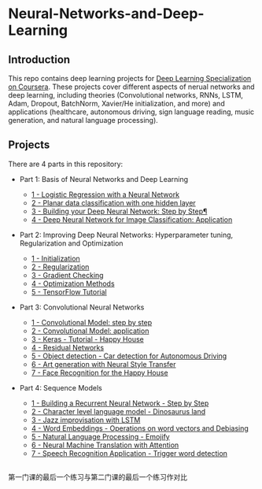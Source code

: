 # Neural-Networks-and-Deep-Learning


## Introduction

This repo contains deep learning projects for [Deep Learning Specialization on Coursera](https://www.coursera.org/specializations/deep-learning). These projects cover different aspects of nerual networks and deep learning, including theories (Convolutional networks, RNNs, LSTM, Adam, Dropout, BatchNorm, Xavier/He initialization, and more) and applications (healthcare, autonomous driving, sign language reading, music generation, and natural language processing).


## Projects

There are 4 parts in this repository:

- Part 1: Basis of Neural Networks and Deep Learning

  - [1 - Logistic Regression with a Neural Network](https://github.com/zmyzheng/Neural-Networks-and-Deep-Learning/blob/master/Fully%20Connected%20Neural%20Network/Neural%20Networks%20Basics/Logistic%20Regression%20as%20a%20Neural%20Network/Logistic%2BRegression%2Bwith%2Ba%2BNeural%2BNetwork%2Bmindset%2Bv5.ipynb)
  - [2 - Planar data classification with one hidden layer](https://github.com/zmyzheng/Neural-Networks-and-Deep-Learning/blob/master/Fully%20Connected%20Neural%20Network/Shallow%20Neural%20Networks/Planar%20data%20classification%20with%20one%20hidden%20layer/Planar%2Bdata%2Bclassification%2Bwith%2Bone%2Bhidden%2Blayer%2Bv5.ipynb)
  - [3 - Building your Deep Neural Network: Step by Step¶](https://github.com/zmyzheng/Neural-Networks-and-Deep-Learning/blob/master/Fully%20Connected%20Neural%20Network/Deep%20Neural%20Networks/Building%20your%20Deep%20Neural%20Network%20-%20Step%20by%20Step/Building%20your%20Deep%20Neural%20Network%20-%20Step%20by%20Step%20v8.ipynb)
  - [4 - Deep Neural Network for Image Classification: Application](https://github.com/zmyzheng/Neural-Networks-and-Deep-Learning/blob/master/Fully%20Connected%20Neural%20Network/Deep%20Neural%20Networks/Deep%20Neural%20Network%20Application%20-%20Image%20Classification/Deep%20Neural%20Network%20-%20Application%20v8.ipynb)

- Part 2: Improving Deep Neural Networks: Hyperparameter tuning, Regularization and Optimization

  - [1 - Initialization](https://github.com/zmyzheng/Neural-Networks-and-Deep-Learning/blob/master/Improving%20Deep%20Neural%20Networks%20-%20Hyperparameter%20tuning%2C%20Regularization%20and%20Optimization/Practical%20aspects%20of%20Deep%20Learning/Initialization/Initialization.ipynb)
  - [2 - Regularization](https://github.com/zmyzheng/Neural-Networks-and-Deep-Learning/blob/master/Improving%20Deep%20Neural%20Networks%20-%20Hyperparameter%20tuning%2C%20Regularization%20and%20Optimization/Practical%20aspects%20of%20Deep%20Learning/Regularization/Regularization%20-%20v2.ipynb)
  - [3 - Gradient Checking](https://github.com/zmyzheng/Neural-Networks-and-Deep-Learning/blob/master/Improving%20Deep%20Neural%20Networks%20-%20Hyperparameter%20tuning%2C%20Regularization%20and%20Optimization/Practical%20aspects%20of%20Deep%20Learning/Gradient%20Checking/Gradient%20Checking%20v1.ipynb)
  - [4 - Optimization Methods](https://github.com/zmyzheng/Neural-Networks-and-Deep-Learning/blob/master/Improving%20Deep%20Neural%20Networks%20-%20Hyperparameter%20tuning%2C%20Regularization%20and%20Optimization/Optimization%20Algorithms/Optimization/Optimization%20methods.ipynb)
  - [5 - TensorFlow Tutorial](https://github.com/zmyzheng/Neural-Networks-and-Deep-Learning/blob/master/Improving%20Deep%20Neural%20Networks%20-%20Hyperparameter%20tuning%2C%20Regularization%20and%20Optimization/Hyperparameter%20tuning%2C%20Batch%20Normalization%20and%20Programming%20Frameworks/Tensorflow/Tensorflow%2BTutorial.ipynb)
  
- Part 3: Convolutional Neural Networks

  - [1 - Convolutional Model: step by step](https://github.com/zmyzheng/Neural-Networks-and-Deep-Learning/blob/master/Convolutional%20Neural%20Networks/Foundations%20of%20Convolutional%20Neural%20Networks/Convolutional%20Model%20-%20step%20by%20step/Convolution%20model%20-%20Step%20by%20Step%20-%20v2.ipynb)
  - [2 - Convolutional Model: application](https://github.com/zmyzheng/Neural-Networks-and-Deep-Learning/blob/master/Convolutional%20Neural%20Networks/Foundations%20of%20Convolutional%20Neural%20Networks/Convolutional%20Model%20-%20application/Convolution%2Bmodel%2B-%2BApplication%2B-%2Bv1.ipynb)
  - [3 - Keras - Tutorial - Happy House](https://github.com/zmyzheng/Neural-Networks-and-Deep-Learning/blob/master/Convolutional%20Neural%20Networks/Deep%20convolutional%20models%20-%20case%20studies/Keras%20Tutorial%20-%20The%20Happy%20House/Keras%2B-%2BTutorial%2B-%2BHappy%2BHouse%2Bv2.ipynb)
  - [4 - Residual Networks](https://github.com/zmyzheng/Neural-Networks-and-Deep-Learning/blob/master/Convolutional%20Neural%20Networks/Deep%20convolutional%20models%20-%20case%20studies/Residual%20Networks/Residual%20Networks%20-%20v2.ipynb)
  - [5 - Object detection - Car detection for Autonomous Driving](https://github.com/zmyzheng/Neural-Networks-and-Deep-Learning/blob/master/Convolutional%20Neural%20Networks/Object%20detection/Car%20detection%20for%20Autonomous%20Driving/Autonomous%2Bdriving%2Bapplication%2B-%2BCar%2Bdetection%2B-%2Bv3.ipynb)
  - [6 - Art generation with Neural Style Transfer](https://github.com/zmyzheng/Neural-Networks-and-Deep-Learning/blob/master/Convolutional%20Neural%20Networks/Special%20applications%20-%20Face%20recognition%20%26%20Neural%20style%20transfer/Art%20generation%20with%20Neural%20Style%20Transfer/Art%2BGeneration%2Bwith%2BNeural%2BStyle%2BTransfer%2B-%2Bv3.ipynb)
  - [7 - Face Recognition for the Happy House](https://github.com/zmyzheng/Neural-Networks-and-Deep-Learning/blob/master/Convolutional%20Neural%20Networks/Special%20applications%20-%20Face%20recognition%20%26%20Neural%20style%20transfer/Face%20Recognition%20for%20the%20Happy%20House/Face%2BRecognition%2Bfor%2Bthe%2BHappy%2BHouse%2B-%2Bv3.ipynb)
 
  
- Part 4: Sequence Models

  - [1 - Building a Recurrent Neural Network - Step by Step](https://github.com/zmyzheng/Neural-Networks-and-Deep-Learning/blob/master/Sequence%20Models/Recurrent%20Neural%20Networks%20%26%20Language%20Model/Building%20a%20Recurrent%20Neural%20Network%20-%20Step%20by%20Step/Building%20a%20Recurrent%20Neural%20Network%20-%20Step%20by%20Step%20-%20v3.ipynb)
  - [2 - Character level language model - Dinosaurus land](https://github.com/zmyzheng/Neural-Networks-and-Deep-Learning/blob/master/Sequence%20Models/Recurrent%20Neural%20Networks%20%26%20Language%20Model/Dinosaur%20Island%20--%20Character-level%20language%20model/Dinosaurus%20Island%20--%20Character%20level%20language%20model%20final%20-%20v3.ipynb)
  - [3 - Jazz improvisation with LSTM](https://github.com/zmyzheng/Neural-Networks-and-Deep-Learning/blob/master/Sequence%20Models/Recurrent%20Neural%20Networks%20%26%20Language%20Model/Jazz%20improvisation%20with%20LSTM/Improvise%20a%20Jazz%20Solo%20with%20an%20LSTM%20Network%20-%20v3.ipynb)
  - [4 - Word Embeddings - Operations on word vectors and Debiasing](https://github.com/zmyzheng/Neural-Networks-and-Deep-Learning/blob/master/Sequence%20Models/Natural%20Language%20Processing%20%26%20Word%20Embeddings/Operations%20on%20word%20vectors%20-%20Debiasing/Operations%20on%20word%20vectors%20-%20v2.ipynb)
  - [5 - Natural Language Processing - Emojify](https://github.com/zmyzheng/Neural-Networks-and-Deep-Learning/blob/master/Sequence%20Models/Natural%20Language%20Processing%20%26%20Word%20Embeddings/Emojify/Emojify%2B-%2Bv2.ipynb)
  - [6 - Neural Machine Translation with Attention](https://github.com/zmyzheng/Neural-Networks-and-Deep-Learning/blob/master/Sequence%20Models/Sequence%20models%20%26%20Attention%20mechanism/Neural%20Machine%20Translation%20with%20Attention/Neural%2Bmachine%2Btranslation%2Bwith%2Battention%2B-%2Bv4.ipynb)
  - [7 - Speech Recognition Application - Trigger word detection](https://github.com/zmyzheng/Neural-Networks-and-Deep-Learning/blob/master/Sequence%20Models/Sequence%20models%20%26%20Attention%20mechanism/Speech%20Recognition%20Application%20-%20Trigger%20word%20detection/Trigger%2Bword%2Bdetection%2B-%2Bv1.ipynb)
  
## 











第一门课的最后一个练习与第二门课的最后一个练习作对比